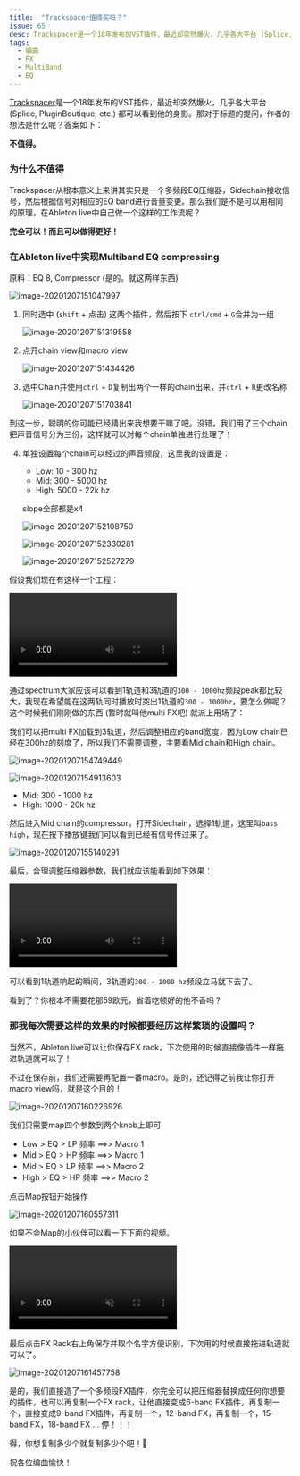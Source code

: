 ```yaml
---
title:  "Trackspacer值得买吗？"
issue: 65
desc: Trackspacer是一个18年发布的VST插件，最近却突然爆火，几乎各大平台 (Splice, PluginBoutique, etc.) 都可以看到他的身影。那对于标题的提问，作者的想法是什么呢？答案如下：
tags: 
  - 编曲
  - FX
  - MultiBand
  - EQ
---
```


[Trackspacer](https://www.wavesfactory.com/audio-plugins/trackspacer/)是一个18年发布的VST插件，最近却突然爆火，几乎各大平台 (Splice, PluginBoutique, etc.) 都可以看到他的身影。那对于标题的提问，作者的想法是什么呢？答案如下：

**不值得。**

### 为什么不值得

Trackspacer从根本意义上来讲其实只是一个多频段EQ压缩器，Sidechain接收信号，然后根据信号对相应的EQ band进行音量变更。那么我们是不是可以用相同的原理，在Ableton live中自己做一个这样的工作流呢？

**完全可以！而且可以做得更好！**

### 在Ableton live中实现Multiband EQ compressing

原料：EQ 8, Compressor (是的。就这两样东西)

![image-20201207151047997](https://blog-r2.jw1.dev/p_assets/202012/image-20201207151047997.png)

1. 同时选中 (`shift` + 点击) 这两个插件，然后按下 `ctrl/cmd` + `G`合并为一组

   ![image-20201207151319558](https://blog-r2.jw1.dev/p_assets/202012/image-20201207151319558.png)

2. 点开chain view和macro view

   ![image-20201207151434426](https://blog-r2.jw1.dev/p_assets/202012/image-20201207151434426.png)

3. 选中Chain并使用`ctrl` + `D`复制出两个一样的chain出来，并`ctrl` + `R`更改名称

   ![image-20201207151703841](https://blog-r2.jw1.dev/p_assets/202012/image-20201207151703841.png)

到这一步，聪明的你可能已经猜出来我想要干嘛了吧。没错，我们用了三个chain把声音信号分为三份，这样就可以对每个chain单独进行处理了！

4. 单独设置每个chain可以经过的声音频段，这里我的设置是：

   - Low: 10 - 300 hz
   - Mid: 300 - 5000 hz
   - High: 5000 - 22k hz

   slope全部都是x4

   ![image-20201207152108750](https://blog-r2.jw1.dev/p_assets/202012/image-20201207152108750.png)

   ![image-20201207152330281](https://blog-r2.jw1.dev/p_assets/202012/image-20201207152330281.png)

   ![image-20201207152527279](https://blog-r2.jw1.dev/p_assets/202012/image-20201207152527279.png)

假设我们现在有这样一个工程：

<video src="https://blog-r2.jw1.dev/p_assets/202012/1.mp4" controls></video>

通过spectrum大家应该可以看到1轨道和3轨道的`300 - 1000hz`频段peak都比较大，我现在希望能在这两轨同时播放时突出1轨道的`300 - 1000hz`，要怎么做呢？这个时候我们刚刚做的东西 (暂时就叫他multi FX吧) 就派上用场了：

我们可以把multi FX加载到3轨道，然后调整相应的band宽度，因为Low chain已经在300hz的刻度了，所以我们不需要调整，主要看Mid chain和High chain。

![image-20201207154749449](https://blog-r2.jw1.dev/p_assets/202012/image-20201207154749449.png)

![image-20201207154913603](https://blog-r2.jw1.dev/p_assets/202012/image-20201207154913603.png)

- Mid: 300 - 1000 hz
- High: 1000 - 20k hz

然后进入Mid chain的compressor，打开Sidechain，选择1轨道，这里叫`bass high`，现在按下播放键我们可以看到已经有信号传过来了。

![image-20201207155140291](https://blog-r2.jw1.dev/p_assets/202012/image-20201207155140291.png)

最后，合理调整压缩器参数，我们就应该能看到如下效果：

<video src="/p_assets/202012/2.mp4" controls></video>

可以看到1轨道响起的瞬间，3轨道的`300 - 1000 hz`频段立马就下去了。

看到了？你根本不需要花那59欧元，省着吃顿好的他不香吗？



### 那我每次需要这样的效果的时候都要经历这样繁琐的设置吗？

当然不，Ableton live可以让你保存FX rack，下次使用的时候直接像插件一样拖进轨道就可以了！

不过在保存前，我们还需要再配置一番macro。是的，还记得之前我让你打开macro view吗，就是这个目的！

![image-20201207160226926](https://blog-r2.jw1.dev/p_assets/202012/image-20201207160226926.png)

我们只需要map四个参数到两个knob上即可

- Low > EQ > LP 频率 ==>> Macro 1
- Mid > EQ > HP 频率 ==>> Macro 1
- Mid > EQ > LP 频率 ==>> Macro 2
- High > EQ > HP 频率 ==>> Macro 2

点击Map按钮开始操作

![image-20201207160557311](https://blog-r2.jw1.dev/p_assets/202012/image-20201207160557311.png)

如果不会Map的小伙伴可以看一下下面的视频。

<video src="https://blog-r2.jw1.dev/p_assets/202012/3.mp4" controls muted></video>

最后点击FX Rack右上角保存并取个名字方便识别，下次用的时候直接拖进轨道就可以了。

![image-20201207161457758](https://blog-r2.jw1.dev/p_assets/202012/image-20201207161457758.png)

是的，我们直接造了一个多频段FX插件，你完全可以把压缩器替换成任何你想要的插件，也可以再复制一个FX rack，让他直接变成6-band FX插件，再复制一个，直接变成9-band FX插件，再复制一个，12-band FX，再复制一个，15-band FX，18-band FX ... 停！！！

得，你想复制多少个就复制多少个吧！🤣

祝各位编曲愉快！